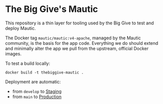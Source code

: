# The Big Give's Mautic

This repository is a thin layer for tooling used by the Big Give to
test and deploy Mautic.

The Docker tag `mautic/mautic:v4-apache`, managed by the Mautic community,
is the basis for the app code. Everything we do should extend and
minimally alter the app we pull from the upstream, official Docker images.

To test a build locally:

    docker build -t thebiggive-mautic .

Deployment are automatic:
* from `develop` to [Staging](https://mautic-staging.thebiggivetest.org.uk)
* from `main` to [Production](https://mautic-production.thebiggive.org.uk)
